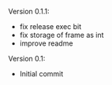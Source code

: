 Version 0.1.1:
- fix release exec bit
- fix storage of frame as int
- improve readme

Version 0.1:

- Initial commit